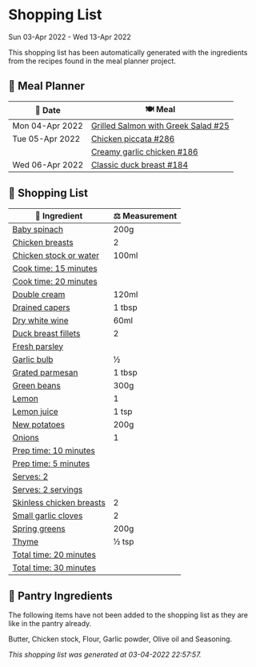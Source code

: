 # Shopping List

Sun 03-Apr 2022 - Wed 13-Apr 2022

This shopping list has been automatically generated with the ingredients from the recipes found in the meal planner project.

## 📅 Meal Planner

|📅 Date| 🍽️ Meal|
|----|----|
|Mon 04-Apr 2022|[Grilled Salmon with Greek Salad #25](https://github.com/jcallaghan/The-Cookbook/issues/25)|
|Tue 05-Apr 2022|[Chicken piccata #286](https://github.com/jcallaghan/The-Cookbook/issues/286)|
||[Creamy garlic chicken #186](https://github.com/jcallaghan/The-Cookbook/issues/186)|
|Wed 06-Apr 2022|[Classic duck breast #184](https://github.com/jcallaghan/The-Cookbook/issues/184)|

## 🛒 Shopping List

| 🍌 Ingredient| ⚖️ Measurement|
|----------|-----------|
|[Baby spinach](https://www.sainsburys.co.uk/gol-ui/SearchResults/Baby%20spinach)|200g|
|[Chicken breasts](https://www.sainsburys.co.uk/gol-ui/SearchResults/Chicken%20breasts)|2|
|[Chicken stock or water](https://www.sainsburys.co.uk/gol-ui/SearchResults/Chicken%20stock%20or%20water)|100ml|
|[Cook time: 15 minutes](https://www.sainsburys.co.uk/gol-ui/SearchResults/Cook%20time:%2015%20minutes)||
|[Cook time: 20 minutes](https://www.sainsburys.co.uk/gol-ui/SearchResults/Cook%20time:%2020%20minutes)||
|[Double cream](https://www.sainsburys.co.uk/gol-ui/SearchResults/Double%20cream)|120ml|
|[Drained capers](https://www.sainsburys.co.uk/gol-ui/SearchResults/Drained%20capers)|1 tbsp|
|[Dry white wine](https://www.sainsburys.co.uk/gol-ui/SearchResults/Dry%20white%20wine)|60ml|
|[Duck breast fillets](https://www.sainsburys.co.uk/gol-ui/SearchResults/Duck%20breast%20fillets)|2|
|[Fresh parsley](https://www.sainsburys.co.uk/gol-ui/SearchResults/Fresh%20parsley)||
|[Garlic bulb](https://www.sainsburys.co.uk/gol-ui/SearchResults/Garlic%20bulb)|½|
|[Grated parmesan](https://www.sainsburys.co.uk/gol-ui/SearchResults/Grated%20parmesan)|1 tbsp|
|[Green beans](https://www.sainsburys.co.uk/gol-ui/SearchResults/Green%20beans)|300g|
|[Lemon](https://www.sainsburys.co.uk/gol-ui/SearchResults/Lemon)|1|
|[Lemon juice](https://www.sainsburys.co.uk/gol-ui/SearchResults/Lemon%20juice)|1 tsp|
|[New potatoes](https://www.sainsburys.co.uk/gol-ui/SearchResults/New%20potatoes)|200g|
|[Onions](https://www.sainsburys.co.uk/gol-ui/SearchResults/Onions)|1|
|[Prep time: 10 minutes](https://www.sainsburys.co.uk/gol-ui/SearchResults/Prep%20time:%2010%20minutes)||
|[Prep time: 5 minutes](https://www.sainsburys.co.uk/gol-ui/SearchResults/Prep%20time:%205%20minutes)||
|[Serves: 2](https://www.sainsburys.co.uk/gol-ui/SearchResults/Serves:%202)||
|[Serves: 2 servings](https://www.sainsburys.co.uk/gol-ui/SearchResults/Serves:%202%20servings)||
|[Skinless chicken breasts](https://www.sainsburys.co.uk/gol-ui/SearchResults/Skinless%20chicken%20breasts)|2|
|[Small garlic cloves](https://www.sainsburys.co.uk/gol-ui/SearchResults/Small%20garlic%20cloves)|2|
|[Spring greens](https://www.sainsburys.co.uk/gol-ui/SearchResults/Spring%20greens)|200g|
|[Thyme](https://www.sainsburys.co.uk/gol-ui/SearchResults/Thyme)|½ tsp|
|[Total time: 20 minutes](https://www.sainsburys.co.uk/gol-ui/SearchResults/Total%20time:%2020%20minutes)||
|[Total time: 30 minutes](https://www.sainsburys.co.uk/gol-ui/SearchResults/Total%20time:%2030%20minutes)||

## 🏪 Pantry Ingredients

The following items have not been added to the shopping list as they are like in the pantry already.

Butter, Chicken stock, Flour, Garlic powder, Olive oil and Seasoning.


_This shopping list was generated at 03-04-2022 22:57:57._